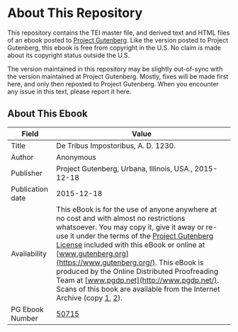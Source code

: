 # About This Repository

This repository contains the TEI master file, and derived text and HTML files of an ebook posted to [Project Gutenberg](https://www.gutenberg.org/). Like the version posted to Project Gutenberg, this ebook is free from copyright in the U.S. No claim is made about its copyright status outside the U.S.

The version maintained in this repository may be slightly out-of-sync with the version maintained at Project Gutenberg. Mostly, fixes will be made first here, and only then reposted to Project Gutenberg. When you encounter any issue in this text, please report it here.

## About This Ebook

| Field | Value |
| ----- | ----- |
| Title | De Tribus Impostoribus, A. D. 1230. |
| Author | Anonymous |
| Publisher | Project Gutenberg, Urbana, Illinois, USA., 2015-12-18 |
| Publication date | 2015-12-18 |
| Availability | This eBook is for the use of anyone anywhere at no cost and with almost no restrictions whatsoever. You may copy it, give it away or re-use it under the terms of the [Project Gutenberg License](https://www.gutenberg.org/license) included with this eBook or online at [www.gutenberg.org](https://www.gutenberg.org/). This eBook is produced by the Online Distributed Proofreading Team at [www.pgdp.net](http://www.pgdp.net/). Scans of this book are available from the Internet Archive (copy [1](https://archive.org/details/detribusimposto01wellgoog), [2](https://archive.org/details/cu31924029093320)). |
| PG Ebook Number | [50715](https://www.gutenberg.org/ebooks/50715) |
